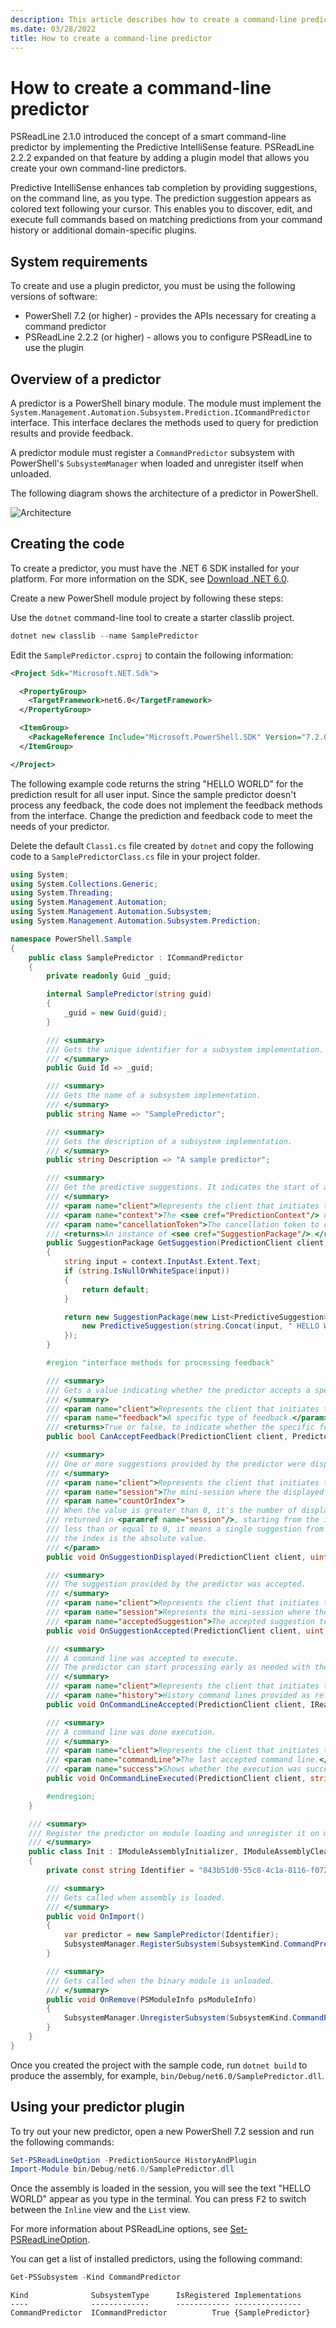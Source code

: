 ```yaml
---
description: This article describes how to create a command-line predictor to help with command completion in PowerShell.
ms.date: 03/28/2022
title: How to create a command-line predictor
---
```

# How to create a command-line predictor

PSReadLine 2.1.0 introduced the concept of a smart command-line predictor by implementing the
Predictive IntelliSense feature. PSReadLine 2.2.2 expanded on that feature by adding a plugin model
that allows you create your own command-line predictors.

Predictive IntelliSense enhances tab completion by providing suggestions, on the command line, as
you type. The prediction suggestion appears as colored text following your cursor. This enables you
to discover, edit, and execute full commands based on matching predictions from your command
history or additional domain-specific plugins.

## System requirements

To create and use a plugin predictor, you must be using the following versions of software:

- PowerShell 7.2 (or higher) - provides the APIs necessary for creating a command predictor
- PSReadLine 2.2.2 (or higher) - allows you to configure PSReadLine to use the plugin

## Overview of a predictor

A predictor is a PowerShell binary module. The module must implement the
`System.Management.Automation.Subsystem.Prediction.ICommandPredictor` interface. This interface
declares the methods used to query for prediction results and provide feedback.

A predictor module must register a `CommandPredictor` subsystem with PowerShell's `SubsystemManager`
when loaded and unregister itself when unloaded.

The following diagram shows the architecture of a predictor in PowerShell.

![Architecture](media/create-cmdline-predictor/predictor-architecture.png)

## Creating the code

To create a predictor, you must have the .NET 6 SDK installed for your platform. For more
information on the SDK, see [Download .NET 6.0](https://dotnet.microsoft.com/download/dotnet/6.0).

Create a new PowerShell module project by following these steps:

Use the `dotnet` command-line tool to create a starter classlib project.

```powershell
dotnet new classlib --name SamplePredictor
```

Edit the `SamplePredictor.csproj` to contain the following information:

```xml
<Project Sdk="Microsoft.NET.Sdk">

  <PropertyGroup>
    <TargetFramework>net6.0</TargetFramework>
  </PropertyGroup>

  <ItemGroup>
    <PackageReference Include="Microsoft.PowerShell.SDK" Version="7.2.0" />
  </ItemGroup>

</Project>
```

The following example code returns the string "HELLO WORLD" for the prediction result for all user
input. Since the sample predictor doesn't process any feedback, the code does not implement the
feedback methods from the interface. Change the prediction and feedback code to meet the needs of
your predictor.

Delete the default `Class1.cs` file created by `dotnet` and copy the following code to a
`SamplePredictorClass.cs` file in your project folder.

```csharp
using System;
using System.Collections.Generic;
using System.Threading;
using System.Management.Automation;
using System.Management.Automation.Subsystem;
using System.Management.Automation.Subsystem.Prediction;

namespace PowerShell.Sample
{
    public class SamplePredictor : ICommandPredictor
    {
        private readonly Guid _guid;

        internal SamplePredictor(string guid)
        {
            _guid = new Guid(guid);
        }

        /// <summary>
        /// Gets the unique identifier for a subsystem implementation.
        /// </summary>
        public Guid Id => _guid;

        /// <summary>
        /// Gets the name of a subsystem implementation.
        /// </summary>
        public string Name => "SamplePredictor";

        /// <summary>
        /// Gets the description of a subsystem implementation.
        /// </summary>
        public string Description => "A sample predictor";

        /// <summary>
        /// Get the predictive suggestions. It indicates the start of a suggestion rendering session.
        /// </summary>
        /// <param name="client">Represents the client that initiates the call.</param>
        /// <param name="context">The <see cref="PredictionContext"/> object to be used for prediction.</param>
        /// <param name="cancellationToken">The cancellation token to cancel the prediction.</param>
        /// <returns>An instance of <see cref="SuggestionPackage"/>.</returns>
        public SuggestionPackage GetSuggestion(PredictionClient client, PredictionContext context, CancellationToken cancellationToken)
        {
            string input = context.InputAst.Extent.Text;
            if (string.IsNullOrWhiteSpace(input))
            {
                return default;
            }

            return new SuggestionPackage(new List<PredictiveSuggestion>{
                new PredictiveSuggestion(string.Concat(input, " HELLO WORLD"))
            });
        }

        #region "interface methods for processing feedback"

        /// <summary>
        /// Gets a value indicating whether the predictor accepts a specific kind of feedback.
        /// </summary>
        /// <param name="client">Represents the client that initiates the call.</param>
        /// <param name="feedback">A specific type of feedback.</param>
        /// <returns>True or false, to indicate whether the specific feedback is accepted.</returns>
        public bool CanAcceptFeedback(PredictionClient client, PredictorFeedbackKind feedback) => false;

        /// <summary>
        /// One or more suggestions provided by the predictor were displayed to the user.
        /// </summary>
        /// <param name="client">Represents the client that initiates the call.</param>
        /// <param name="session">The mini-session where the displayed suggestions came from.</param>
        /// <param name="countOrIndex">
        /// When the value is greater than 0, it's the number of displayed suggestions from the list
        /// returned in <paramref name="session"/>, starting from the index 0. When the value is
        /// less than or equal to 0, it means a single suggestion from the list got displayed, and
        /// the index is the absolute value.
        /// </param>
        public void OnSuggestionDisplayed(PredictionClient client, uint session, int countOrIndex) { }

        /// <summary>
        /// The suggestion provided by the predictor was accepted.
        /// </summary>
        /// <param name="client">Represents the client that initiates the call.</param>
        /// <param name="session">Represents the mini-session where the accepted suggestion came from.</param>
        /// <param name="acceptedSuggestion">The accepted suggestion text.</param>
        public void OnSuggestionAccepted(PredictionClient client, uint session, string acceptedSuggestion) { }

        /// <summary>
        /// A command line was accepted to execute.
        /// The predictor can start processing early as needed with the latest history.
        /// </summary>
        /// <param name="client">Represents the client that initiates the call.</param>
        /// <param name="history">History command lines provided as references for prediction.</param>
        public void OnCommandLineAccepted(PredictionClient client, IReadOnlyList<string> history) { }

        /// <summary>
        /// A command line was done execution.
        /// </summary>
        /// <param name="client">Represents the client that initiates the call.</param>
        /// <param name="commandLine">The last accepted command line.</param>
        /// <param name="success">Shows whether the execution was successful.</param>
        public void OnCommandLineExecuted(PredictionClient client, string commandLine, bool success) { }

        #endregion;
    }

    /// <summary>
    /// Register the predictor on module loading and unregister it on module un-loading.
    /// </summary>
    public class Init : IModuleAssemblyInitializer, IModuleAssemblyCleanup
    {
        private const string Identifier = "843b51d0-55c8-4c1a-8116-f0728d419306";

        /// <summary>
        /// Gets called when assembly is loaded.
        /// </summary>
        public void OnImport()
        {
            var predictor = new SamplePredictor(Identifier);
            SubsystemManager.RegisterSubsystem(SubsystemKind.CommandPredictor, predictor);
        }

        /// <summary>
        /// Gets called when the binary module is unloaded.
        /// </summary>
        public void OnRemove(PSModuleInfo psModuleInfo)
        {
            SubsystemManager.UnregisterSubsystem(SubsystemKind.CommandPredictor, new Guid(Identifier));
        }
    }
}
```

Once you created the project with the sample code, run `dotnet build` to produce the assembly, for
example, `bin/Debug/net6.0/SamplePredictor.dll`.

## Using your predictor plugin

To try out your new predictor, open a new PowerShell 7.2 session and run the following commands:

```powershell
Set-PSReadLineOption -PredictionSource HistoryAndPlugin
Import-Module bin/Debug/net6.0/SamplePredictor.dll
```

Once the assembly is loaded in the session, you will see the text "HELLO WORLD" appear as you type
in the terminal. You can press <kbd>F2</kbd> to switch between the `Inline` view and the `List`
view.

For more information about PSReadLine options, see
[Set-PSReadLineOption](/powershell/module/psreadline/set-psreadlineoption?view=powershell-7.3&preserve-view=true).

You can get a list of installed predictors, using the following command:

```powershell
Get-PSSubsystem -Kind CommandPredictor
```

```Output
Kind              SubsystemType      IsRegistered Implementations
----              -------------      ------------ ---------------
CommandPredictor  ICommandPredictor          True {SamplePredictor}
```
